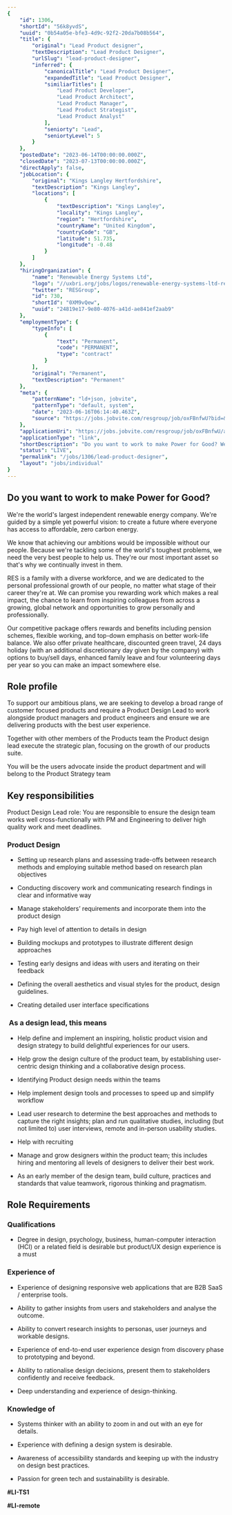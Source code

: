 ```yaml
---
{
	"id": 1306,
	"shortId": "56k8yvdS",
	"uuid": "0b54a05e-bfe3-4d9c-92f2-20da7b08b564",
	"title": {
		"original": "Lead Product designer",
		"textDescription": "Lead Product Designer",
		"urlSlug": "lead-product-designer",
		"inferred": {
			"canonicalTitle": "Lead Product Designer",
			"expandedTitle": "Lead Product Designer",
			"similiarTitles": [
				"Lead Product Developer",
				"Lead Product Architect",
				"Lead Product Manager",
				"Lead Product Strategist",
				"Lead Product Analyst"
			],
			"seniorty": "Lead",
			"seniortyLevel": 5
		}
	},
	"postedDate": "2023-06-14T00:00:00.000Z",
	"closedDate": "2023-07-13T00:00:00.000Z",
	"directApply": false,
	"jobLocation": {
		"original": "Kings Langley Hertfordshire",
		"textDescription": "Kings Langley",
		"locations": [
			{
				"textDescription": "Kings Langley",
				"locality": "Kings Langley",
				"region": "Hertfordshire",
				"countryName": "United Kingdom",
				"countryCode": "GB",
				"latitude": 51.735,
				"longitude": -0.48
			}
		]
	},
	"hiringOrganization": {
		"name": "Renewable Energy Systems Ltd",
		"logo": "//uxbri.org/jobs/logos/renewable-energy-systems-ltd-res-logo.svg",
		"twitter": "RESGroup",
		"id": 730,
		"shortId": "0XM9vQew",
		"uuid": "24819e17-9e80-4076-a41d-ae841ef2aab9"
	},
	"employmentType": {
		"typeInfo": [
			{
				"text": "Permanent",
				"code": "PERMANENT",
				"type": "contract"
			}
		],
		"original": "Permanent",
		"textDescription": "Permanent"
	},
	"meta": {
		"patternName": "ld+json, jobvite",
		"patternType": "default, system",
		"date": "2023-06-16T06:14:40.463Z",
		"source": "https://jobs.jobvite.com/resgroup/job/oxFBnfwU?bid=&tid=x_e692765d-a4f5-41c6-86b6-830da11ef5fe&s=Job%20Board"
	},
	"applicationUri": "https://jobs.jobvite.com/resgroup/job/oxFBnfwU/apply",
	"applicationType": "link",
	"shortDescription": "Do you want to work to make Power for Good? We're' the world's' largest independent renewable energy company. We're' guided by a simple yet powerful vision: to create a future where everyone has",
	"status": "LIVE",
	"permalink": "/jobs/1306/lead-product-designer",
	"layout": "jobs/individual"
}
---
```

<h2>Do you want to work to make Power for Good?</h2><p>We're the world's largest independent renewable energy company. We're guided by a simple yet powerful vision: to create a future where everyone has access to affordable, zero carbon energy.</p><p>We know that achieving our ambitions would be impossible without our people. Because we're tackling some of the world's toughest problems, we need the very best people to help us. They're our most important asset so that's why we continually invest in them.</p><p>RES is a family with a diverse workforce, and we are dedicated to the personal professional growth of our people, no matter what stage of their career they're at. We can promise you rewarding work which makes a real impact, the chance to learn from inspiring colleagues from across a growing, global network and opportunities to grow personally and professionally.</p><p>Our competitive package offers rewards and benefits including pension schemes, flexible working, and top-down emphasis on better work-life balance. We also offer private healthcare, discounted green travel, 24 days holiday (with an additional discretionary day given by the company) with options to buy/sell days, enhanced family leave and four volunteering days per year so you can make an impact somewhere else.</p><h2>Role profile</h2><p>To support our ambitious plans, we are seeking to develop a broad range of customer focused&nbsp;products&nbsp;and require a Product Design Lead to work alongside product managers and product engineers and ensure we are delivering&nbsp;products with the best user experience.</p><p>Together with other members of the Products team the Product design lead&nbsp;execute the strategic plan, focusing on the&nbsp;growth of our products suite.</p><p>You&nbsp;will&nbsp;be the users advocate inside the product department and will belong to the Product Strategy team</p><h2>Key responsibilities</h2><p>Product Design&nbsp;Lead role:&nbsp;You are responsible to&nbsp;ensure&nbsp;the design team works well cross-functionally with PM and Engineering to deliver high quality work and meet deadlines.</p><h3>Product&nbsp;Design</h3><ul><li><p>Setting up research plans and assessing&nbsp;trade-offs&nbsp;between research methods and employing suitable method based on research plan objectives</p></li><li><p>Conducting discovery work and communicating research findings in clear and informative way</p></li><li><p>Manage stakeholders’ requirements and incorporate them into the product design</p></li><li><p>Pay high level of attention to details in design</p></li><li><p>Building mockups and prototypes to illustrate different design approaches</p></li><li><p>Testing early designs&nbsp;and ideas&nbsp;with users and iterating on their feedback</p></li><li><p>Defining the overall aesthetics and visual styles for the product, design guidelines.</p></li><li><p>Creating detailed user interface specifications</p></li></ul><h3>&nbsp;As a design lead, this means</h3><ul><li><p>Help define and implement an inspiring, holistic product vision and design strategy to build delightful experiences for our users.&nbsp;</p></li><li><p>Help grow the design culture of the product team, by establishing user-centric design thinking and a collaborative design process.&nbsp;</p></li><li><p>Identifying Product design needs within the teams</p></li><li><p>Help implement design tools and processes to speed up and simplify workflow</p></li><li><p>Lead user research to determine the best approaches and methods to capture the right insights; plan and run qualitative studies, including (but not limited to) user interviews, remote and in-person usability studies.&nbsp;</p></li><li><p>Help with recruiting</p></li><li><p>Manage and grow designers within the product team; this includes hiring and mentoring all levels of designers to deliver their best work.&nbsp;</p></li><li><p>As an early member of the design team, build culture, practices and standards that value teamwork, rigorous thinking and pragmatism.&nbsp;</p></li></ul><h2>Role Requirements</h2><h3>Qualifications</h3><ul><li><p>Degree in design, psychology, business, human-computer interaction (HCI) or a related field is desirable but product/UX design experience is a must&nbsp;&nbsp;</p></li></ul><h3>Experience of</h3><ul><li><p>Experience of designing responsive web applications that are B2B SaaS / enterprise tools.&nbsp;</p></li><li><p>Ability to gather insights from users and stakeholders and analyse the outcome.&nbsp;</p></li><li><p>Ability to convert research insights to personas, user journeys and workable designs.&nbsp;&nbsp;</p></li><li><p>Experience of end-to-end user experience design from discovery phase to prototyping and beyond.&nbsp;</p></li><li><p>Ability to rationalise design decisions, present them to stakeholders confidently and receive feedback.&nbsp;</p></li><li><p>Deep understanding and experience of design-thinking.&nbsp;</p></li></ul><h3>Knowledge of</h3><ul><li><p>Systems thinker with an ability to zoom in and out with an eye for details.&nbsp;</p></li><li><p>Experience with defining a design system is desirable.&nbsp;</p></li><li><p>Awareness of accessibility standards and keeping up with the industry on design best practices.</p></li><li><p>Passion for green tech and sustainability is desirable.&nbsp;</p></li></ul><p><strong>#LI-TS1</strong></p><p><strong>#LI-remote</strong></p><p>&nbsp;</p>
